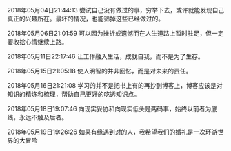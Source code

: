 2018年05月04日21:44:13
尝试自己没有做过的事，穷举下去，或许就能发现自己真正的兴趣所在。最坏的情况，也能筛掉这些已经做过的。

2018年05月06日21:01:59
可以因为挫折或遗憾而在人生道路上暂时驻足，但一定要收拾心情继续上路。

2018年05月11日22:17:46
让工作融入生活，成就自我，而不是为了生存。

2018年05月15日21:05:18
使人明智的并非回忆，而是对未来的责任。

2018年05月16日21:21:08
学习的并不是把书上有的再抄到博客上，博客应该是对知识的精炼和梳理，帮助自己更好的吃透知识点。

2018年05月18日19:07:46
向现实妥协和向现实低头是两码事，始终以前者为底线，永远不触及后者。

2018年05月19日19:26:26
如果有缘遇到对的人，我希望我们的婚礼是一次环游世界的大冒险
